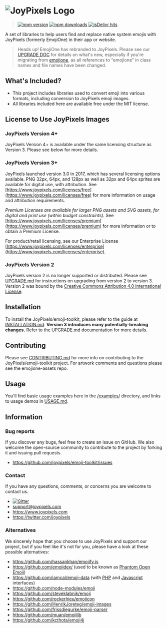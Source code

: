# ![JoyPixels Logo](https://www.joypixels.com/images/logos/logo-cyan-tm.svg)

> [![npm version](https://img.shields.io/npm/v/emoji-toolkit.svg)](https://www.npmjs.com/package/emoji-toolkit) [![npm downloads](https://img.shields.io/npm/dt/emoji-toolkit.svg)](https://www.npmjs.com/package/emoji-toolkit) [![jsDelivr hits](https://data.jsdelivr.com/v1/package/npm/emoji-toolkit/badge?style=rounded)](https://www.jsdelivr.com/package/npm/emoji-toolkit)

A set of libraries to help users find and replace native system emojis with JoyPixels (formerly EmojiOne) in their app or website.

> Heads up! 
> EmojiOne has rebranded to JoyPixels. Please see our [UPGRADE DOC](UPGRADE.md) for details on what's new, especially 
> if you're migrating from [emojione](https://www.github.com/joypixels/emojione), as all references to "emojione" in
> class names and file names have been changed.

## What's Included?

 - This project includes libraries used to convert emoji into various formats, including conversion to JoyPixels emoji images.
 - All libraries included here are available free under the MIT license.
 
 
 ## License to Use JoyPixels Images
 
### JoyPixels Version 4+
 JoyPixels Version 4+ is available under the same licensing structure as Version 3. Please see below for more details.
 
### JoyPixels Version 3+
 
 JoyPixels launched version 3.0 in 2017, which has several licensing options available. PNG 32px, 64px, and 128px as well as 32px and 64px sprites are available for digital use, with attribution. See [https://www.joypixels.com/licenses/free](https://www.joypixels.com/licenses/free) for more information on usage and attribution requirements.
 
 *Premium Licenses are available for larger PNG assets and SVG assets, for digital and print use (within budget constraints).* See [https://www.joypixels.com/licenses/premium](https://www.joypixels.com/licenses/premium) for more information or to obtain a Premium License.
 
 For product/retail licensing, see our Enterprise License [https://www.joypixels.com/licenses/enterprise](https://www.joypixels.com/licenses/enterprise).
 
 ### JoyPixels Version 2
 
 JoyPixels version 2 is no longer supported or distributed. Please see [UPGRADE.md](UPGRADE.md) for instructions on upgrading from version 2 to version 3. Version 2 was bound by the [Creative Commons Attribution 4.0 International License](http://creativecommons.org/licenses/by/4.0/).


## Installation
To install the JoyPixels/emoji-toolkit, please refer to the guide at [INSTALLATION.md](INSTALLATION.md). **Version 3 introduces many  potentially-breaking changes.** Refer to the [UPGRADE.md](UPGRADE.md) documentation for more details.


## Contributing
Please see [CONTRIBUTING.md](CONTRIBUTING.md) for more info on contributing to the JoyPixels/emoji-toolkit project. For artwork comments and questions please see the emojione-assets repo.

## Usage
You'll find basic usage examples here in the [/examples/](examples/) directory, and links to usage demos in [USAGE.md](USAGE.md).


## Information

### Bug reports

If you discover any bugs, feel free to create an issue on GitHub. We also welcome the open-source community to contribute to the project by forking it and issuing pull requests.

 *  https://github.com/joypixels/emoji-toolkit/issues


### Contact

If you have any questions, comments, or concerns you are welcome to contact us.

*  [![Gitter](https://badges.gitter.im/Join%20Chat.svg)](https://gitter.im/emojione/emojione?utm_source=badge&utm_medium=badge&utm_campaign=pr-badge)
* [support@joypixels.com](mailto:support@joypixels.com)
* https://www.joypixels.com
* https://twitter.com/joypixels


### Alternatives
We sincerely hope that you choose to use JoyPixels and support our project, but if you feel like it's not for you, please have a look at these possible alternatives:

* https://github.com/hassankhan/emojify.js
* https://github.com/emojidex/ (used to be known as [Phantom Open Emoji](https://github.com/Genshin/PhantomOpenEmoji))
* https://github.com/iamcal/emoji-data (with [PHP](https://github.com/iamcal/php-emoji) and [Javascript](https://github.com/iamcal/js-emoji) interfaces)
* https://github.com/node-modules/emoji
* https://github.com/steveklabnik/emoji
* https://github.com/rockerhieu/emojicon
* https://github.com/HenrikJoreteg/emoji-images
* https://github.com/frissdiegurke/emoji-parser
* https://github.com/muan/emojilib
* https://github.com/kcthota/emoji4j

